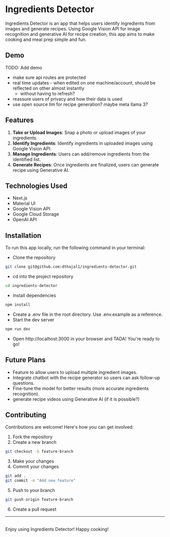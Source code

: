 # Ingredients Detector
Ingredients Detector is an app that helps users identify ingredients from images and generate recipes. Using Google Vision API for image recognition and generative AI for recipe creation, this app aims to make cooking and meal prep simple and fun.

## Demo
TODO: Add demo

* make sure api routes are protected
* real time updates - when edited on one machine/account, should be reflected on other almost instantly
  * without having to refresh?
* reassure users of privacy and how their data is used
* use open source llm for recipe generation? maybe meta llama 3?

## Features
1. **Take or Upload Images**: Snap a photo or upload images of your ingredients.
2. **Identify Ingredients**: Identify ingredients in uploaded images using Google Vision API.
3. **Manage Ingredients**: Users can add/remove ingredients from the identified list.
4. **Generate Recipes**: Once ingredients are finalized, users can generate recipe using Generative AI.

## Technologies Used
* Next.js
* Material UI
* Google Vision API
* Google Cloud Storage
* OpenAI API

## Installation
To run this app locally, run the following command in your terminal:
* Clone the repository
```bash
git clone git@github.com:dthajal1/ingredients-detector.git
```
* cd into the project repository
```bash
cd ingredients-detector
```
* Install dependencies
```bash
npm install
```
* Create a .env file in the root directory. Use .env.example as a reference.
* Start the dev server
```bash
npm run dev
```
* Open http://localhost:3000 in your browser and TADA! You're ready to go!


## Future Plans
* Feature to allow users to upload multiple ingredient images.
* Integrate chatbot with the recipe generator so users can ask follow-up questions.
* Fine-tune the model for better results (more accurate ingredients recognition).
* generate recipe videos using Generative AI (if it is possible?)

## Contributing
Contributions are welcome! Here's how you can get involved:

1.  Fork the repository
2. Create a new branch
```bash
git checkout -b feature-branch
```
3. Make your changes
4. Commit your changes
```bash
git add .
git commit -m "Add new feature"
```
5. Push to your branch
```bash
git push origin feature-branch
```
6. Create a pull request


---
\
Enjoy using Ingredients Detector! Happy cooking!